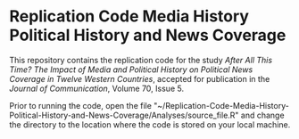 # Replication Code Media History Political History and News Coverage

This repository contains the replication code for the study *After All This Time? The Impact of Media and Political History on Political News Coverage in Twelve Western Countries*, accepted for publication in the *Journal of Communication*, Volume 70, Issue 5. 

Prior to running the code, open the file "~/Replication-Code-Media-History-Political-History-and-News-Coverage/Analyses/source_file.R" and change the directory to the location where the code is stored on your local machine.

